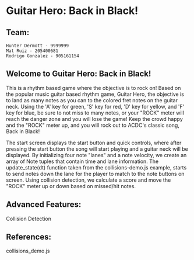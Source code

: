 # Guitar Hero: Back in Black!

## Team:
	Hunter Dermott - 9999999
	Mat Ruiz - 205400681
	Rodrigo Gonzalez - 905161154

## Welcome to Guitar Hero: Back in Black!

This is a rhythm based game where the objective is to rock on! Based on the popular music guitar based rhythm game, Guitar Hero, the objective is to land as many notes as you can to the colored fret notes on the guitar neck. Using the 'A' key for green, 'S' key for red, 'D' key for yellow, and 'F' key for blue, be sure to not miss to many notes, or your "ROCK" meter will reach the danger zone and you will lose the game! Keep the crowd happy and the "ROCK" meter up, and you will rock out to ACDC's classic song, Back in Black!

The start screen displays the start button and quick controls, where after pressing the start button the song will start playing and a guitar neck will be displayed. By initializing four note "lanes" and a note velocity, we create an array of Note tuples that contain time and lane information. The update_state(dt) function taken from the collisions-demo.js example, starts to send notes down the lane for the player to match to the note buttons on screen. Using collision detection, we calculate a score and move the "ROCK" meter up or down based on missed/hit notes.


## Advanced Features:

Collision Detection

## References:

collisions_demo.js

